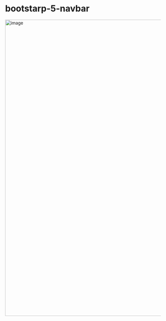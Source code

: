 # bootstarp-5-navbar
<img width="960" alt="image" src="https://user-images.githubusercontent.com/126335732/232720856-24d8713d-8c0d-419b-baa9-e77b10534884.png">
